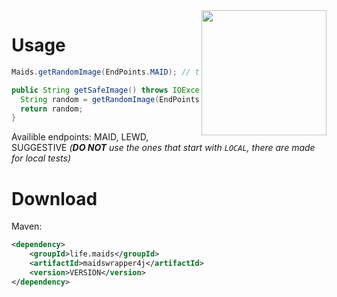 
<img align="right" src="https://github.com/maids-life/maidswrapper4j/blob/main/assets/icon.png?raw=true" height="200" width="200">


# Usage

```java
Maids.getRandomImage(EndPoints.MAID); // throws IOException & InterruptedException
```
```java
public String getSafeImage() throws IOException, InterruptedException {
  String random = getRandomImage(EndPoints.MAID);
  return random;
}
```

Availible endpoints: MAID, LEWD, SUGGESTIVE *(**DO NOT** use the ones that start with ``LOCAL``, there are made for local tests)*

# Download

Maven:
```xml
<dependency>
    <groupId>life.maids</groupId>
    <artifactId>maidswrapper4j</artifactId>
    <version>VERSION</version>
</dependency>
```
